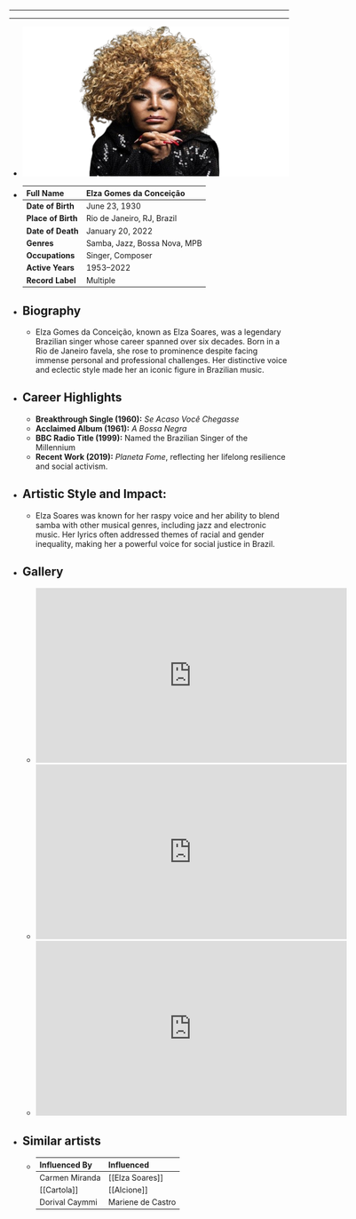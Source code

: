 ---
---

- ---
  ---
- ![elza soares.png](../assets/elza_soares_1717740013482_0.png)
- | **Full Name**     | Elza Gomes da Conceição          |
  |-------------------|----------------------------------|
  | **Date of Birth** | June 23, 1930                    |
  | **Place of Birth**| Rio de Janeiro, RJ, Brazil       |
  | **Date of Death** | January 20, 2022                 |
  | **Genres**        | Samba, Jazz, Bossa Nova, MPB     |
  | **Occupations**   | Singer, Composer                 |
  | **Active Years**  | 1953–2022                        |
  | **Record Label**  | Multiple                         |
- ## **Biography**
	- Elza Gomes da Conceição, known as Elza Soares, was a legendary Brazilian singer whose career spanned over six decades. Born in a Rio de Janeiro favela, she rose to prominence despite facing immense personal and professional challenges. Her distinctive voice and eclectic style made her an iconic figure in Brazilian music.
- ## **Career Highlights**
	- **Breakthrough Single (1960):** *Se Acaso Você Chegasse*
	- **Acclaimed Album (1961):** *A Bossa Negra*
	- **BBC Radio Title (1999):** Named the Brazilian Singer of the Millennium
	- **Recent Work (2019):** *Planeta Fome*, reflecting her lifelong resilience and social activism.
- ## **Artistic Style and Impact:**
	- Elza Soares was known for her raspy voice and her ability to blend samba with other musical genres, including jazz and electronic music. Her lyrics often addressed themes of racial and gender inequality, making her a powerful voice for social justice in Brazil.
- ## **Gallery**
	- <iframe width="560" height="315" src="https://www.youtube.com/embed/yktrUMoc1Xw?si=vkZXGvCNDAFX_uSc" title="YouTube video player" frameborder="0" allow="accelerometer; autoplay; clipboard-write; encrypted-media; gyroscope; picture-in-picture; web-share" referrerpolicy="strict-origin-when-cross-origin" allowfullscreen></iframe>
	- <iframe width="560" height="315" src="https://www.youtube.com/embed/N5BWg5BForo?si=o-rbLQAkaOUamiOe" title="YouTube video player" frameborder="0" allow="accelerometer; autoplay; clipboard-write; encrypted-media; gyroscope; picture-in-picture; web-share" referrerpolicy="strict-origin-when-cross-origin" allowfullscreen></iframe>
	- <iframe width="560" height="315" src="https://www.youtube.com/embed/6SWIwW9mg8s?si=iLN1jTV7lV3UvS4z" title="YouTube video player" frameborder="0" allow="accelerometer; autoplay; clipboard-write; encrypted-media; gyroscope; picture-in-picture; web-share" referrerpolicy="strict-origin-when-cross-origin" allowfullscreen></iframe>
- ## Similar artists
	- | Influenced By       | Influenced          |
	  |---------------------|---------------------|
	  | Carmen Miranda  | [[Elza Soares]]     |
	  | [[Cartola]]         | [[Alcione]]             |
	  | Dorival Caymmi  | Mariene de Castro   |